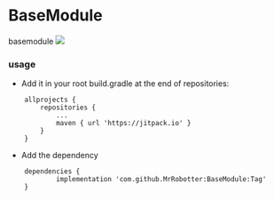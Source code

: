 # BaseModule
basemodule
[![](https://jitpack.io/v/MrRobotter/BaseModule.svg)](https://jitpack.io/#MrRobotter/BaseModule)

### usage
* Add it in your root build.gradle at the end of repositories:


````
	allprojects {
		repositories {
			...
			maven { url 'https://jitpack.io' }
		}
	}
````
* Add the dependency
````
	dependencies {
	        implementation 'com.github.MrRobotter:BaseModule:Tag'
	}

````

